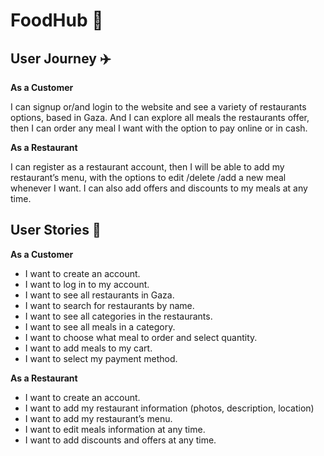 
# FoodHub 🍔

## User Journey :airplane:
**As a Customer**

I can signup or/and login to the website and see a variety of restaurants options, based in Gaza. And I can explore all meals the restaurants offer, then I can order any meal I want with the option to pay online or in cash.

**As a Restaurant**

I can register as a restaurant account, then I will be able to add my restaurant’s menu, with the options to edit /delete /add a new meal whenever I want. I can also add offers and discounts to my meals at any time. 

## User Stories :open_book:

**As a Customer**

* I want to create an account.
* I want to log in to my account.
* I want to see all restaurants in Gaza.
* I want to search for restaurants by name.
* I want to see all categories in the restaurants.
* I want to see all meals in a category.
* I want to choose what meal to order and select quantity.
* I want to add meals to my cart.
* I want to select my payment method.

**As a Restaurant**

* I want to create an account.
* I want to add my restaurant information (photos, description, location)
* I want to add my restaurant’s menu.
* I want to edit meals information at any time.
* I want to add discounts and offers at any time.
